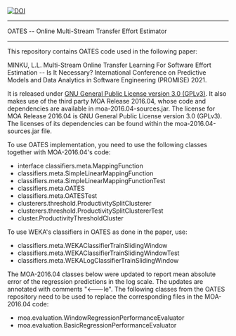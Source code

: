 [![DOI](https://zenodo.org/badge/382634477.svg)](https://zenodo.org/badge/latestdoi/382634477)

************************************************************
OATES -- Online Multi-Stream Transfer Effort Estimator
************************************************************

This repository contains OATES code used in the following paper:

MINKU, L.L. Multi-Stream Online Transfer Learning For Software Effort Estimation -- Is It Necessary? International Conference on Predictive Models and Data Analytics in Software Engineering (PROMISE) 2021.

It is released under [GNU General Public License version 3.0 (GPLv3)](license-gpl-3.0.txt). It also makes use of the third party MOA Release 2016.04, whose code and dependencies are available in moa-2016.04-sources.jar. The license for MOA Release 2016.04 is GNU General Public License version 3.0 (GPLv3). The licenses of its dependencies can be found within the moa-2016.04-sources.jar file.

To use OATES implementation, you need to use the following classes together with MOA-2016.04's code:

- interface classifiers.meta.MappingFunction
- classifiers.meta.SimpleLinearMappingFunction
- classifiers.meta.SimpleLinearMappingFunctionTest
- classifiers.meta.OATES
- classifiers.meta.OATESTest
- clusterers.threshold.ProductivitySplitClusterer
- clusterers.threshold.ProductivitySplitClustererTest
- cluster.ProductivityThresholdCluster

To use WEKA's classifiers in OATES as done in the paper, use:

- classifiers.meta.WEKAClassifierTrainSlidingWindow
- classifiers.meta.WEKAClassifierTrainSlidingWindowTest
- classifiers.meta.WEKALogClassifierTrainSlidingWindow

The MOA-2016.04 classes below were updated to report mean absolute error of the regression predictions in the log scale. The updates are annotated with comments "<---le". The following classes from the OATES repository need to be used to replace the corresponding files in the MOA-2016.04 code:

- moa.evaluation.WindowRegressionPerformanceEvaluator
- moa.evaluation.BasicRegressionPerformanceEvaluator

